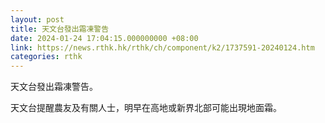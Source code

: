 ```yaml
---
layout: post
title: 天文台發出霜凍警告
date: 2024-01-24 17:04:15.000000000 +08:00
link: https://news.rthk.hk/rthk/ch/component/k2/1737591-20240124.htm
categories: rthk
---
```


天文台發出霜凍警告。

天文台提醒農友及有關人士，明早在高地或新界北部可能出現地面霜。
